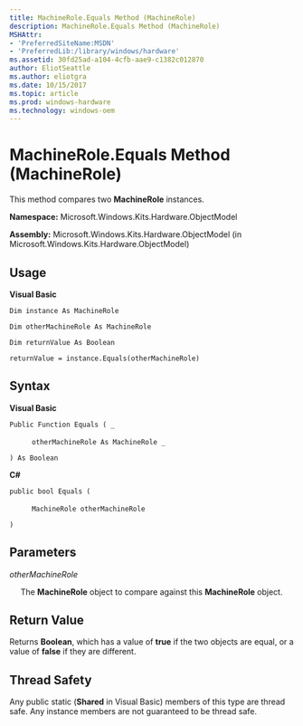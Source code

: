 ```yaml
---
title: MachineRole.Equals Method (MachineRole)
description: MachineRole.Equals Method (MachineRole)
MSHAttr:
- 'PreferredSiteName:MSDN'
- 'PreferredLib:/library/windows/hardware'
ms.assetid: 30fd25ad-a104-4cfb-aae9-c1382c012870
author: EliotSeattle
ms.author: eliotgra
ms.date: 10/15/2017
ms.topic: article
ms.prod: windows-hardware
ms.technology: windows-oem
---
```


# MachineRole.Equals Method (MachineRole)


This method compares two **MachineRole** instances.

**Namespace:** Microsoft.Windows.Kits.Hardware.ObjectModel

**Assembly:** Microsoft.Windows.Kits.Hardware.ObjectModel (in Microsoft.Windows.Kits.Hardware.ObjectModel)

## <span id="Usage"></span><span id="usage"></span><span id="USAGE"></span>Usage


**Visual Basic**

`Dim instance As MachineRole`

`Dim otherMachineRole As MachineRole`

`Dim returnValue As Boolean`

`returnValue = instance.Equals(otherMachineRole)`

## <span id="Syntax"></span><span id="syntax"></span><span id="SYNTAX"></span>Syntax


**Visual Basic**

`Public Function Equals ( _`

          `otherMachineRole As MachineRole _`

`) As Boolean`

**C#**

`public bool Equals (`

          `MachineRole otherMachineRole`

`)`

## <span id="Parameters"></span><span id="parameters"></span><span id="PARAMETERS"></span>Parameters


*otherMachineRole*

     The **MachineRole** object to compare against this **MachineRole** object.

## <span id="Return_Value"></span><span id="return_value"></span><span id="RETURN_VALUE"></span>Return Value


Returns **Boolean**, which has a value of **true** if the two objects are equal, or a value of **false** if they are different.

## <span id="Thread_Safety"></span><span id="thread_safety"></span><span id="THREAD_SAFETY"></span>Thread Safety


Any public static (**Shared** in Visual Basic) members of this type are thread safe. Any instance members are not guaranteed to be thread safe.

 

 







